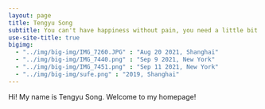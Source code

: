 ```yaml
---
layout: page
title: Tengyu Song
subtitle: You can't have happiness without pain, you need a little bit of rain to have a little bit of rainbow. 
use-site-title: true
bigimg:
  - "../img/big-img/IMG_7260.JPG" : "Aug 20 2021, Shanghai"
  - "../img/big-img/IMG_7440.png" : "Sep 9 2021, New York"
  - "../img/big-img/IMG_7451.png" : "Sep 11 2021, New York"
  - "../img/big-img/sufe.png" : "2019, Shanghai"
---
```


Hi! My name is Tengyu Song. Welcome to my homepage!
